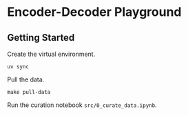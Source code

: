 # Encoder-Decoder Playground

## Getting Started 

Create the virtual environment.

```
uv sync
```

Pull the data.

```
make pull-data
```

Run the curation notebook `src/0_curate_data.ipynb`.